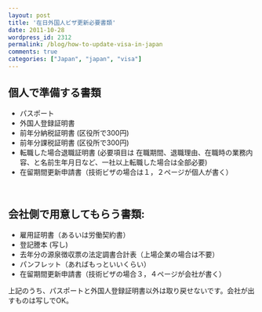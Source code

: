 ```yaml
---
layout: post
title: '在日外国人ビザ更新必要書類'
date: 2011-10-28
wordpress_id: 2312
permalink: /blog/how-to-update-visa-in-japan
comments: true
categories: ["Japan", "japan", "visa"]
---
```

## 個人で準備する書類
+  パスポート
+  外国人登録証明書
+  前年分納税証明書 (区役所で300円)
+  前年分課税証明書 (区役所で300円)
+  転職した場合退職証明書 (必要項目は 在職期間、退職理由、在職時の業務内容、と名前生年月日など、一社以上転職した場合は全部必要)
+  在留期間更新申請書（技術ビザの場合は１，２ページが個人が書く）

<br/>

## 会社側で用意してもらう書類:
+  雇用証明書（あるいは労働契約書）
+  登記謄本 (写し)
+  去年分の源泉徴収票の法定調書合計表（上場企業の場合は不要）
+  パンフレット（あればもっといいくらい）
+  在留期間更新申請書（技術ビザの場合３，４ページが会社が書く）

上記のうち、パスポートと外国人登録証明書以外は取り戻せないです。会社が出すものは写しでOK。
